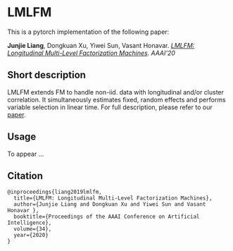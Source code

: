 # LMLFM
This is a pytorch implementation of the following paper:

**Junjie Liang**, Dongkuan Xu, Yiwei Sun, Vasant Honavar. *[LMLFM: Longitudinal Multi-Level Factorization Machines](https://arxiv.org/abs/1911.04062). AAAI'20*

## Short description

LMLFM extends FM to handle non-iid. data with longitudinal and/or cluster correlation. It simultaneously estimates fixed, random effects and performs variable selection in linear time. For full description, please refer to our [paper](https://arxiv.org/abs/1911.04062).

## Usage
To appear ...

## Citation
```
@inproceedings{liang2019lmlfm,
  title={LMLFM: Longitudinal Multi-Level Factorization Machines},
  author={Junjie Liang and Dongkuan Xu and Yiwei Sun and Vasant Honavar },
  booktitle={Proceedings of the AAAI Conference on Artificial Intelligence},
  volume={34},
  year={2020}
}
```
